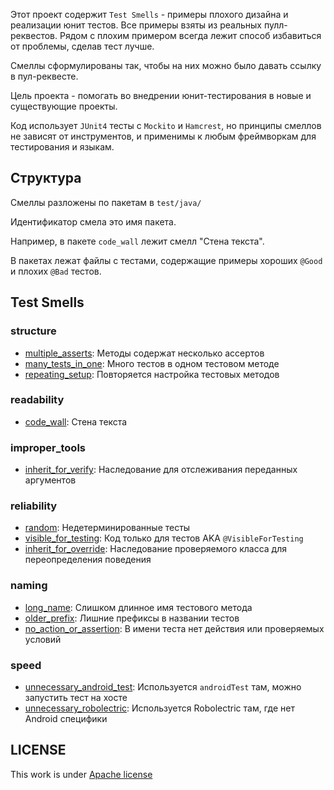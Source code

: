 Этот проект содержит `Test Smells` - примеры плохого дизайна и реализации юнит тестов. Все примеры взяты из реальных пулл-реквестов. Рядом с плохим примером всегда лежит способ избавиться от проблемы, сделав тест лучше.

Смеллы сформулированы так, чтобы на них можно было давать ссылку в пул-реквесте.

Цель проекта - помогать во внедрении юнит-тестирования в новые и существующие проекты.

Код использует `JUnit4` тесты с `Mockito` и `Hamcrest`, но принципы смеллов не зависят от инструментов, и применимы к любым фреймворкам для тестирования и языкам.

## Структура
Смеллы разложены по пакетам в `test/java/`

Идентификатор смела это имя пакета. 

Например, в пакете `code_wall` лежит смелл "Стена текста".

В пакетах лежат файлы с тестами, содержащие примеры хороших `@Good` и плохих `@Bad` тестов.

## Test Smells
### structure
- [multiple_asserts](src/test/java/structure/multiple_asserts): Методы содержат несколько ассертов
- [many_tests_in_one](src/test/java/structure/many_tests_in_one): Много тестов в одном тестовом методе
- [repeating_setup](src/test/java/structure/repeating_setup): Повторяется настройка тестовых методов
### readability
- [code_wall](src/test/java/readability/code_wall): Стена текста
### improper_tools
- [inherit_for_verify](src/test/java/improper_tools/inherit_for_verify): Наследование для отслеживания переданных аргументов
### reliability
- [random](src/test/java/reliability/random): Недетерминированные тесты 
- [visible_for_testing](src/test/java/reliability/visible_for_testing): Код только для тестов AKA `@VisibleForTesting`
- [inherit_for_override](src/test/java/reliability/inherit_for_override): Наследование проверяемого класса для переопределения поведения
### naming
- [long_name](src/test/java/naming/long_name): Слишком длинное имя тестового метода
- [older_prefix](src/test/java/naming/older_prefix): Лишние префиксы в названии тестов
- [no_action_or_assertion](src/test/java/naming/no_action_or_assertion): В имени теста нет действия или проверяемых условий
### speed
- [unnecessary_android_test](src/test/java/speed/unnecessary_android_test): Используется `androidTest` там, можно запустить тест на хосте
- [unnecessary_robolectric](src/test/java/speed/unnecessary_robolectric): Используется Robolectric там, где нет Android специфики

## LICENSE
This work is under [Apache license](LICENSE)
